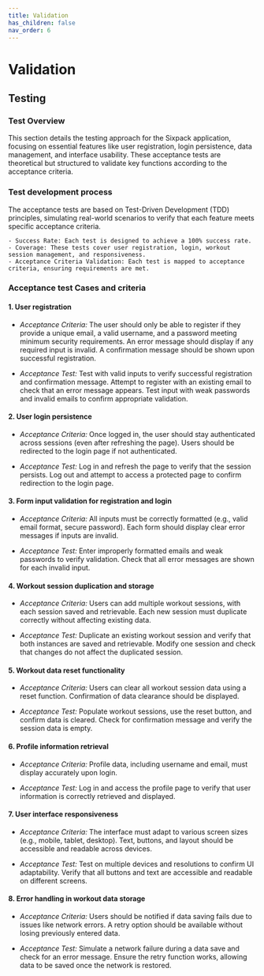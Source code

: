 ```yaml
---
title: Validation
has_children: false
nav_order: 6
---
```


# Validation

## Testing


### Test Overview

This section details the testing approach for the Sixpack application, focusing on essential features like user registration, login persistence, data management, and interface usability. These acceptance tests are theoretical but structured to validate key functions according to the acceptance criteria.

### Test development process

The acceptance tests are based on Test-Driven Development (TDD) principles, simulating real-world scenarios to verify that each feature meets specific acceptance criteria.

    - Success Rate: Each test is designed to achieve a 100% success rate.
    - Coverage: These tests cover user registration, login, workout session management, and responsiveness.
    - Acceptance Criteria Validation: Each test is mapped to acceptance criteria, ensuring requirements are met.

### Acceptance test Cases and criteria

#### 1. User registration

- *Acceptance Criteria:*
    The user should only be able to register if they provide a unique email, a valid username, and a password meeting minimum security requirements.
    An error message should display if any required input is invalid.
    A confirmation message should be shown upon successful registration.

- *Acceptance Test:*
    Test with valid inputs to verify successful registration and confirmation message.
    Attempt to register with an existing email to check that an error message appears.
    Test input with weak passwords and invalid emails to confirm appropriate validation.

#### 2. User login persistence

- *Acceptance Criteria:*
    Once logged in, the user should stay authenticated across sessions (even after refreshing the page).
    Users should be redirected to the login page if not authenticated.

- *Acceptance Test:*
    Log in and refresh the page to verify that the session persists.
    Log out and attempt to access a protected page to confirm redirection to the login page.

#### 3. Form input validation for registration and login

- *Acceptance Criteria:*
    All inputs must be correctly formatted (e.g., valid email format, secure password).
    Each form should display clear error messages if inputs are invalid.

- *Acceptance Test:*
    Enter improperly formatted emails and weak passwords to verify validation.
    Check that all error messages are shown for each invalid input.

#### 4. Workout session duplication and storage

- *Acceptance Criteria:*
    Users can add multiple workout sessions, with each session saved and retrievable.
    Each new session must duplicate correctly without affecting existing data.

- *Acceptance Test:*
    Duplicate an existing workout session and verify that both instances are saved and retrievable.
    Modify one session and check that changes do not affect the duplicated session.

#### 5. Workout data reset functionality
- *Acceptance Criteria:*
    Users can clear all workout session data using a reset function.
    Confirmation of data clearance should be displayed.

- *Acceptance Test:*
    Populate workout sessions, use the reset button, and confirm data is cleared.
    Check for confirmation message and verify the session data is empty.

#### 6. Profile information retrieval
- *Acceptance Criteria:*
    Profile data, including username and email, must display accurately upon login.

- *Acceptance Test:*
    Log in and access the profile page to verify that user information is correctly retrieved and displayed.

#### 7. User interface responsiveness
- *Acceptance Criteria:*
    The interface must adapt to various screen sizes (e.g., mobile, tablet, desktop).
    Text, buttons, and layout should be accessible and readable across devices.

- *Acceptance Test:*
    Test on multiple devices and resolutions to confirm UI adaptability.
    Verify that all buttons and text are accessible and readable on different screens.

#### 8. Error handling in workout data storage
- *Acceptance Criteria:*
    Users should be notified if data saving fails due to issues like network errors.
    A retry option should be available without losing previously entered data.

- *Acceptance Test:*
    Simulate a network failure during a data save and check for an error message.
    Ensure the retry function works, allowing data to be saved once the network is restored.